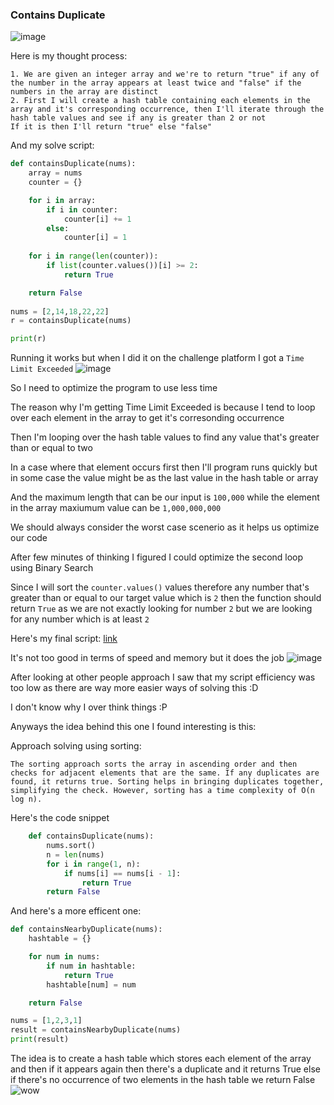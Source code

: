 <h3> Contains Duplicate </h3>

![image](https://github.com/h4ckyou/h4ckyou.github.io/assets/127159644/d8f214d6-f28e-42fd-b950-753a7ea14c50)

Here is my thought process:

```
1. We are given an integer array and we're to return "true" if any of the number in the array appears at least twice and "false" if the numbers in the array are distinct
2. First I will create a hash table containing each elements in the array and it's corresponding occurrence, then I'll iterate through the hash table values and see if any is greater than 2 or not
If it is then I'll return "true" else "false"
```

And my solve script:

```python
def containsDuplicate(nums):
    array = nums
    counter = {}

    for i in array:
        if i in counter:
            counter[i] += 1
        else:
            counter[i] = 1
    
    for i in range(len(counter)):
        if list(counter.values())[i] >= 2:
            return True

    return False
    
nums = [2,14,18,22,22]
r = containsDuplicate(nums)

print(r)
```

Running it works but when I did it on the challenge platform I got a `Time Limit Exceeded`
![image](https://github.com/h4ckyou/h4ckyou.github.io/assets/127159644/abe438f6-e616-4e5c-b57b-d9d076fa3f9c)

So I need to optimize the program to use less time

The reason why I'm getting Time Limit Exceeded is because I tend to loop over each element in the array to get it's corresonding occurrence

Then I'm looping over the hash table values to find any value that's greater than or equal to two

In a case where that element occurs first then I'll program runs quickly but in some case the value might be as the last value in the hash table or array

And the maximum length that can be our input is `100,000` while the element in the array maxiumum value can be `1,000,000,000`

We should always consider the worst case scenerio as it helps us optimize our code

After few minutes of thinking I figured I could optimize the second loop using Binary Search

Since I will sort the `counter.values()` values therefore any number that's greater than or equal to our target value which is `2` then the function should return `True` as we are not exactly looking for number `2` but we are looking for any number which is at least `2`

Here's my final script: [link](https://github.com/h4ckyou/h4ckyou.github.io/blob/main/posts/programming/Leetcode/Contains%20Duplicate/solve.py)

It's not too good in terms of speed and memory but it does the job
![image](https://github.com/h4ckyou/h4ckyou.github.io/assets/127159644/5e96b452-1af0-421d-a831-474e7e912176)

After looking at other people approach I saw that my script efficiency was too low as there are way more easier ways of solving this :D

I don't know why I over think things :P

Anyways the idea behind this one I found interesting is this:

Approach solving using sorting:

```
The sorting approach sorts the array in ascending order and then checks for adjacent elements that are the same. If any duplicates are found, it returns true. Sorting helps in bringing duplicates together, simplifying the check. However, sorting has a time complexity of O(n log n).
```

Here's the code snippet

```python
    def containsDuplicate(nums):
        nums.sort()
        n = len(nums)
        for i in range(1, n):
            if nums[i] == nums[i - 1]:
                return True
        return False
```

And here's a more efficent one:

```python
def containsNearbyDuplicate(nums):
    hashtable = {}

    for num in nums:
        if num in hashtable:
            return True
        hashtable[num] = num

    return False

nums = [1,2,3,1]
result = containsNearbyDuplicate(nums)
print(result) 
```

The idea is to create a hash table which stores each element of the array and then if it appears again then there's a duplicate and it returns True else if there's no occurrence of two elements in the hash table we return False
![wow](https://github.com/h4ckyou/h4ckyou.github.io/assets/127159644/d772ec51-f83d-4818-a38f-9348282b3df3)


